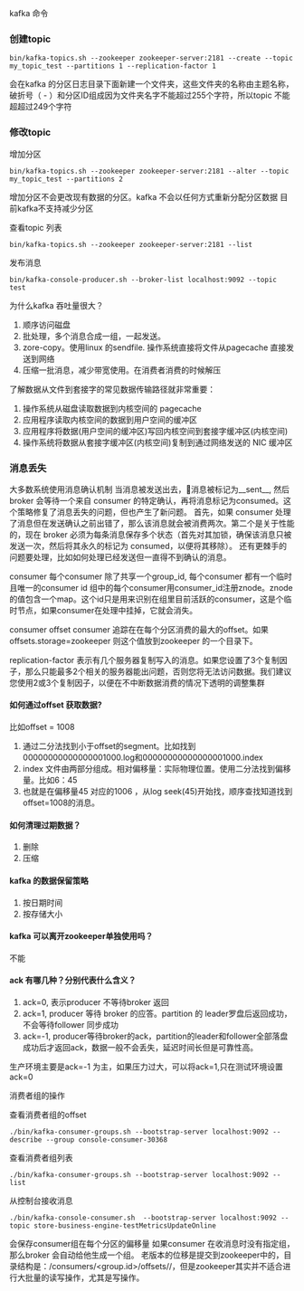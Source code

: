 kafka 命令

### 创建topic

```
bin/kafka-topics.sh --zookeeper zookeeper-server:2181 --create --topic my_topic_test --partitions 1 --replication-factor 1
```

会在kafka 的分区日志目录下面新建一个文件夹，这些文件夹的名称由主题名称，破折号（ - ）和分区ID组成因为文件夹名字不能超过255个字符，所以topic 不能超超过249个字符

### 修改topic
增加分区

```
bin/kafka-topics.sh --zookeeper zookeeper-server:2181 --alter --topic my_topic_test --partitions 2
```

增加分区不会更改现有数据的分区。kafka 不会以任何方式重新分配分区数据
目前kafka不支持减少分区

查看topic 列表

```
bin/kafka-topics.sh --zookeeper zookeeper-server:2181 --list
```

发布消息

```
bin/kafka-console-producer.sh --broker-list localhost:9092 --topic test
```


为什么kafka 吞吐量很大？
1. 顺序访问磁盘
2. 批处理，多个消息合成一组，一起发送。
3. zore-copy。使用linux 的sendfile. 操作系统直接将文件从pagecache 直接发送到网络
4. 压缩一批消息，减少带宽使用。在消费者消费的时候解压

了解数据从文件到套接字的常见数据传输路径就非常重要：

1. 操作系统从磁盘读取数据到内核空间的 pagecache
2. 应用程序读取内核空间的数据到用户空间的缓冲区
3. 应用程序将数据(用户空间的缓冲区)写回内核空间到套接字缓冲区(内核空间)
4. 操作系统将数据从套接字缓冲区(内核空间)复制到通过网络发送的 NIC 缓冲区

### 消息丢失
大多数系统使用消息确认机制
当消息被发送出去，消息被标记为__sent__, 然后 broker 会等待一个来自 consumer 的特定确认，再将消息标记为consumed。这个策略修复了消息丢失的问题，但也产生了新问题。 首先，如果 consumer 处理了消息但在发送确认之前出错了，那么该消息就会被消费两次。第二个是关于性能的，现在 broker 必须为每条消息保存多个状态（首先对其加锁，确保该消息只被发送一次，然后将其永久的标记为 consumed，以便将其移除）。 还有更棘手的问题要处理，比如如何处理已经发送但一直得不到确认的消息。

consumer 
每个consumer 除了共享一个group_id, 每个consumer 都有一个临时且唯一的consumer id
组中的每个consumer用consumer_id注册znode。znode的值包含一个map。这个id只是用来识别在组里目前活跃的consumer，这是个临时节点，如果consumer在处理中挂掉，它就会消失。

consumer offset
consumer 追踪在在每个分区消费的最大的offset。如果offsets.storage=zookeeper 则这个值放到zookeeper 的一个目录下。

replication-factor 表示有几个服务器复制写入的消息。如果您设置了3个复制因子，那么只能最多2个相关的服务器能出问题，否则您将无法访问数据。我们建议您使用2或3个复制因子，以便在不中断数据消费的情况下透明的调整集群


#### 如何通过offset 获取数据?
比如offset = 1008
1. 通过二分法找到小于offset的segment。比如找到00000000000000001000.log和00000000000000001000.index
2. index 文件由两部分组成。相对偏移量：实际物理位置。使用二分法找到偏移量。比如6：45
3. 也就是在偏移量45 对应的1006 ，从log seek(45)开始找，顺序查找知道找到offset=1008的消息。

#### 如何清理过期数据？
1. 删除
2. 压缩

#### kafka 的数据保留策略
1. 按日期时间
2. 按存储大小

#### kafka 可以离开zookeeper单独使用吗？
不能

#### ack 有哪几种？分别代表什么含义？
1. ack=0, 表示producer 不等待broker 返回
2. ack=1, producer 等待 broker 的应答。partition 的 leader罗盘后返回成功，不会等待follower 同步成功
3. ack=-1, producer等待broker的ack，partition的leader和follower全部落盘成功后才返回ack，数据一般不会丢失，延迟时间长但是可靠性高。

生产环境主要是ack=-1 为主，如果压力过大，可以将ack=1,只在测试环境设置 ack=0

消费者组的操作

查看消费者组的offset

```
./bin/kafka-consumer-groups.sh --bootstrap-server localhost:9092 --describe --group console-consumer-30368
```

查看消费者组列表

```
./bin/kafka-consumer-groups.sh --bootstrap-server localhost:9092 --list
```

从控制台接收消息

```
./bin/kafka-console-consumer.sh  --bootstrap-server localhost:9092 --topic store-business-engine-testMetricsUpdateOnline
```

会保存consumer组在每个分区的偏移量
如果consumer 在收消息时没有指定组，那么broker 会自动给他生成一个组。
老版本的位移是提交到zookeeper中的，目录结构是：/consumers/<group.id>/offsets/<topic>/<partitionId>，但是zookeeper其实并不适合进行大批量的读写操作，尤其是写操作。
